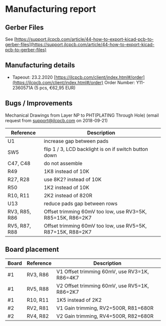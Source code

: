 # Manufacturing report

## Gerber Files

See [https://support.jlcpcb.com/article/44-how-to-export-kicad-pcb-to-gerber-files](https://support.jlcpcb.com/article/44-how-to-export-kicad-pcb-to-gerber-files)

## Manufacturing details

* Tapeout: 23.2.2020
  [https://jlcpcb.com/client/index.html#/order](https://jlcpcb.com/client/index.html#/order)
  Order Number: Y11-2360571A (5 pcs, €62,95 EUR)
 

## Bugs / Improvements

Mechanical Drawings from Layer NP to PHT(PLATING Through Hole) (email request from support@jlcpcb.com on 2018-09-21)

| Reference      | Description                                                |
| -------------- | ---------------------------------------------------------- |
| U1             | increase gap between pads                                  |
| SW5            | flip 1 / 3, LCD backlight is on if switch button down      |
| C47, C48       | do not assemble                                            |
| R49            | 1K8 instead of 10K                                         |
| R27, R28       | use 8K2? instead of 10K                                    |
| R50            | 1K2 instead of 10K                                         |
| R10, R11       | 2K2 instead of 820R                                        |
| U13            | reduce pads gap between rows                               |
| RV3, R85, R86  | Offset trimming 60mV too low, use RV3=5K, R85=15K, R86=2K7 |
| RV5, R87, R88  | Offset trimming 60mV too low, use RV5=5K, R87=15K, R88=2K7 |

## Board placement 

| Board | Reference      | Description                                                |
| ----- | -------------- | ---------------------------------------------------------- |
|    #1 | RV3, R86       | V1 Offset trimming 60mV, use RV3=1K, R86=4K7               |
|    #1 | RV5, R88       | V2 Offset trimming 60mV, use RV5=1K, R86=2K7               |
|    #1 | R10, R11       | 1K5 instead of 2K2                                         |
|    #2 | RV2, R81       | V1 Gain trimming, RV2=500R, R81=680R                       |
|    #2 | RV4, R82       | V2 Gain trimming, RV4=500R, R82=680R                       |




